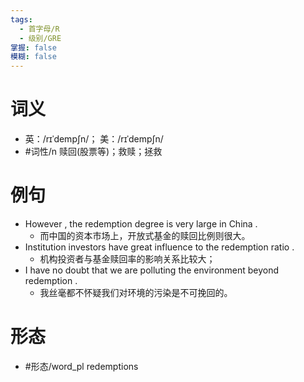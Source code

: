 ```yaml
---
tags:
  - 首字母/R
  - 级别/GRE
掌握: false
模糊: false
---
```

# 词义
- 英：/rɪˈdempʃn/； 美：/rɪˈdempʃn/
- #词性/n  赎回(股票等)；救赎；拯救
# 例句
- However , the redemption degree is very large in China .
	- 而中国的资本市场上，开放式基金的赎回比例则很大。
- Institution investors have great influence to the redemption ratio .
	- 机构投资者与基金赎回率的影响关系比较大；
- I have no doubt that we are polluting the environment beyond redemption .
	- 我丝毫都不怀疑我们对环境的污染是不可挽回的。
# 形态
- #形态/word_pl redemptions
